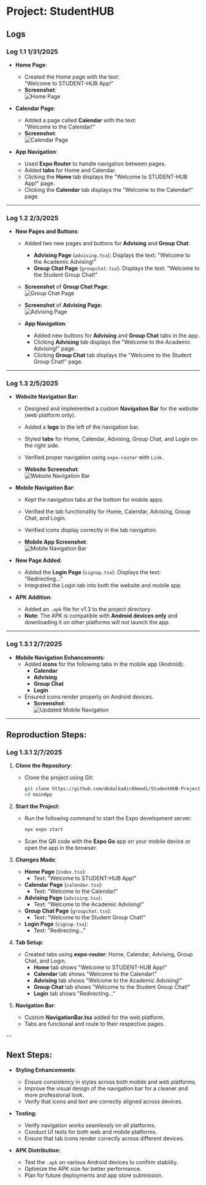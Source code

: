 # Project: StudentHUB

## Logs 

### Log 1.1 1/31/2025

- **Home Page**:
  - Created the Home page with the text:  
    "Welcome to STUDENT-HUB App!"
  - **Screenshot**:  
    ![Home Page](https://i.imgur.com/buYiSAt.jpeg)

- **Calendar Page**:
  - Added a page called **Calendar** with the text:  
    "Welcome to the Calendar!"
  - **Screenshot**:  
    ![Calendar Page](https://i.imgur.com/rvEU32U.jpeg)

- **App Navigation**:
  - Used **Expo Router** to handle navigation between pages.
  - Added **tabs** for Home and Calendar.
  - Clicking the **Home** tab displays the "Welcome to STUDENT-HUB App!" page.
  - Clicking the **Calendar** tab displays the "Welcome to the Calendar!" page.

---

### Log 1.2 2/3/2025

- **New Pages and Buttons**:
  - Added two new pages and buttons for **Advising** and **Group Chat**.
    - **Advising Page** (`advising.tsx`): Displays the text: "Welcome to the Academic Advising!"
    - **Group Chat Page** (`groupchat.tsx`): Displays the text: "Welcome to the Student Group Chat!"
    
  - **Screenshot** of **Group Chat Page**:  
    ![Group Chat Page](https://i.imgur.com/aIFErUD.jpeg)

  - **Screenshot** of **Advising Page**:  
    ![Advising Page](https://i.imgur.com/qOgUtI5.jpeg)
  
  - **App Navigation**:
    - Added new buttons for **Advising** and **Group Chat** tabs in the app.
    - Clicking **Advising** tab displays the "Welcome to the Academic Advising!" page.
    - Clicking **Group Chat** tab displays the "Welcome to the Student Group Chat!" page.

---

### Log 1.3 2/5/2025

- **Website Navigation Bar**:
  - Designed and implemented a custom **Navigation Bar** for the website (web platform only).
  - Added a **logo** to the left of the navigation bar.
  - Styled **tabs** for Home, Calendar, Advising, Group Chat, and Login on the right side.
  - Verified proper navigation using `expo-router` with `Link`.

  - **Website Screenshot**:  
    ![Website Navigation Bar](https://i.imgur.com/Q7FEQmU.png)

- **Mobile Navigation Bar**:
  - Kept the navigation tabs at the bottom for mobile apps.
  - Verified the tab functionality for Home, Calendar, Advising, Group Chat, and Login.
  - Verified icons display correctly in the tab navigation.

  - **Mobile App Screenshot**:  
    ![Mobile Navigation Bar](https://i.imgur.com/uO2fC85.jpeg)

- **New Page Added**:
  - Added the **Login Page** (`signup.tsx`): Displays the text: "Redirecting..."
  - Integrated the Login tab into both the website and mobile app.

- **APK Addition**:
  - Added an `.apk` file for v1.3 to the project directory.  
  - **Note**: The APK is compatible with **Android devices only** and downloading it on other platforms will not launch the app.
  
---

### Log 1.3.1 2/7/2025

- **Mobile Navigation Enhancements**:
  - Added **icons** for the following tabs in the mobile app (Android):
    - **Calendar**
    - **Advising**
    - **Group Chat**
    - **Login**
  - Ensured icons render properly on Android devices.  
    - **Screenshot**:  
      ![Updated Mobile Navigation](https://i.imgur.com/l8cXLsn.png)

---

## Reproduction Steps:

### Log 1.3.1 2/7/2025

1. **Clone the Repository**:
   - Clone the project using Git:  
     ```bash
     git clone https://github.com/AbdulkadirAhmed1/StudentHUB-Project.git
     cd mainApp
     ```

2. **Start the Project**:
   - Run the following command to start the Expo development server:
     ```bash
     npx expo start
     ```
   - Scan the QR code with the **Expo Go** app on your mobile device or open the app in the browser.

3. **Changes Made**:
   - **Home Page** (`index.tsx`):  
     - Text: "Welcome to STUDENT-HUB App!"
   - **Calendar Page** (`calendar.tsx`):  
     - Text: "Welcome to the Calendar!"
   - **Advising Page** (`advising.tsx`):  
     - Text: "Welcome to the Academic Advising!"
   - **Group Chat Page** (`groupchat.tsx`):  
     - Text: "Welcome to the Student Group Chat!"
   - **Login Page** (`signup.tsx`):  
     - Text: "Redirecting..."

4. **Tab Setup**:
   - Created tabs using **expo-router**: Home, Calendar, Advising, Group Chat, and Login.
     - **Home** tab shows "Welcome to STUDENT-HUB App!"
     - **Calendar** tab shows "Welcome to the Calendar!"
     - **Advising** tab shows "Welcome to the Academic Advising!"
     - **Group Chat** tab shows "Welcome to the Student Group Chat!"
     - **Login** tab shows "Redirecting..."

5. **Navigation Bar**:
   - Custom **NavigationBar.tsx** added for the web platform.
   - Tabs are functional and route to their respective pages.

--

## Next Steps:

- **Styling Enhancements**:
  - Ensure consistency in styles across both mobile and web platforms.
  - Improve the visual design of the navigation bar for a cleaner and more professional look.
  - Verify that icons and text are correctly aligned across devices.

- **Testing**:
  - Verify navigation works seamlessly on all platforms.
  - Conduct UI tests for both web and mobile platforms.
  - Ensure that tab icons render correctly across different devices.

- **APK Distribution**:
  - Test the `.apk` on various Android devices to confirm stability.
  - Optimize the APK size for better performance.
  - Plan for future deployments and app store submission.